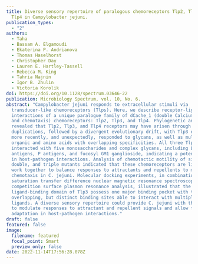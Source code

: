 ```yaml
---
title: Diverse sensory repertoire of paralogous chemoreceptors Tlp2, Tlp3, and
  Tlp4 in Campylobacter jejuni.
publication_types:
  - "2"
authors:
  - Taha
  - Bassam A. Elgamoudi
  - Ekaterina P. Andrianova
  - Thomas Haselhorst
  - Christopher Day
  - Lauren E. Hartley-Tassell
  - Rebecca M. King
  - Tahria Najnin
  - Igor B. Zhulin
  - Victoria Korolik
doi: https://doi.org/10.1128/spectrum.03646-22
publication: Microbiology Spectrum, vol. 10, No. 6.
abstract: "Campylobacter jejuni responds to extracellular stimuli via
  transducer-like chemoreceptors (Tlps). Here, we describe receptor-ligand
  interactions of a unique paralogue family of dCache_1 (double Calcium channels
  and chemotaxis) chemoreceptors: Tlp2, Tlp3, and Tlp4. Phylogenetic analysis
  revealed that Tlp2, Tlp3, and Tlp4 receptors may have arisen through domain
  duplications, followed by a divergent evolutionary drift, with Tlp3 emerging
  more recently, and unexpectedly, responded to glycans, as well as multiple
  organic and amino acids with overlapping specificities. All three Tlps
  interacted with five monosaccharides and complex glycans, including Lewis’s
  antigens, P antigens, and fucosyl GM1 ganglioside, indicating a potential role
  in host-pathogen interactions. Analysis of chemotactic motility of single,
  double, and triple mutants indicated that these chemoreceptors are likely to
  work together to balance responses to attractants and repellents to modulate
  chemotaxis in C. jejuni. Molecular docking experiments, in combination with
  saturation transfer difference nuclear magnetic resonance spectroscopy and
  competition surface plasmon resonance analysis, illustrated that the
  ligand-binding domain of Tlp3 possess one major binding pocket with two
  overlapping, but distinct binding sites able to interact with multiple
  ligands. A diverse sensory repertoire could provide C. jejuni with the ability
  to modulate responses to attractant and repellent signals and allow for
  adaptation in host-pathogen interactions."
draft: false
featured: false
image:
  filename: featured
  focal_point: Smart
  preview_only: false
date: 2022-11-14T17:56:28.078Z
---
```

